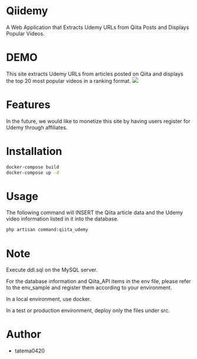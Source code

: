 # Qiidemy
 
A Web Application that Extracts Udemy URLs from Qiita Posts and Displays Popular Videos.
 
# DEMO
This site extracts Udemy URLs from articles posted on Qiita and displays the top 20 most popular videos in a ranking format.
![](http://tateblg.com/img/qiidemy.png)
 
# Features
 
In the future, we would like to monetize this site by having users register for Udemy through affiliates.
 
# Installation
 
```bash
docker-compose build
docker-compose up -d
```
 
# Usage

The following command will INSERT the Qiita article data and the Udemy video information listed in it into the database.
```bash
php artisan command:qiita_udemy
```
 
# Note

Execute ddl.sql on the MySQL server.
 
For the database information and Qiita_API items in the env file, please refer to the env_sample and register them according to your environment.

In a local environment, use docker.

In a test or production environment, deploy only the files under src.
 
# Author
 
* tatema0420

